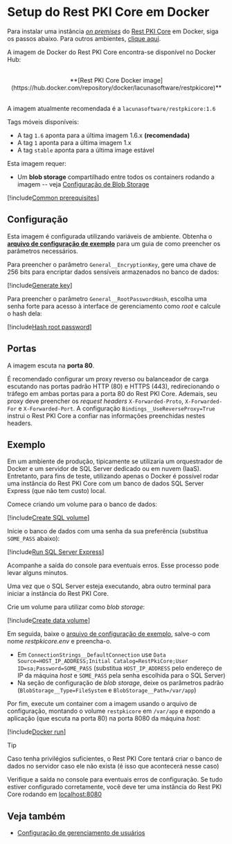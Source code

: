 ﻿# Setup do Rest PKI Core em Docker

Para instalar uma instância [*on premises*](index.md) do [Rest PKI Core](../index.md) em Docker, siga os passos abaixo. Para outros ambientes, [clique aqui](index.md#platforms).

A imagem de Docker do Rest PKI Core encontra-se disponível no Docker Hub:

<br />
<center>
**[Rest PKI Core Docker image](https://hub.docker.com/repository/docker/lacunasoftware/restpkicore)**
</center>
<br />

A imagem atualmente recomendada é a `lacunasoftware/restpkicore:1.6`

Tags móveis disponíveis:

* A tag `1.6` aponta para a última imagem 1.6.x **(recomendada)**
* A tag `1` aponta para a última imagem 1.x
* A tag `stable` aponta para a última image estável

Esta imagem requer:

* Um **blob storage** compartilhado entre todos os containers rodando a imagem -- veja [Configuração de Blob Storage](configure-blob-storage.md)

[!include[Common prerequisites](includes/common-requisites.md)]

## Configuração

Esta imagem é configurada utilizando variáveis de ambiente. Obtenha o [**arquivo de configuração de exemplo**](https://cdn.lacunasoftware.com/restpkicore/docker/restpkicore.env)
para um guia de como preencher os parâmetros necessários.

Para preencher o parâmetro `General__EncryptionKey`, gere uma chave de 256 bits para encriptar dados sensíveis armazenados no banco de dados:

[!include[Generate key](../../../../../includes/rest-pki/core/docker/gen-encryption-key-stdout.md)]

Para preencher o parâmetro `General__RootPasswordHash`, escolha uma senha forte para acesso à interface de gerenciamento como *root* e calcule o hash dela:

[!include[Hash root password](../../../../../includes/rest-pki/core/docker/hash-root-pass-stdout.md)]

## Portas

A imagem escuta na **porta 80**.

É recomendado configurar um proxy reverso ou balanceador de carga escutando nas portas padrão HTTP (80) e HTTPS (443), redirecionando o tráfego em
ambas portas para a porta 80 do Rest PKI Core. Ademais, seu proxy deve preencher os *request headers* `X-Forwarded-Proto`, `X-Forwarded-For`
e `X-Forwarded-Port`. A configuração `Bindings__UseReverseProxy=True` instrui o Rest PKI Core a confiar nas informações preenchidas nestes headers.

## Exemplo

Em um ambiente de produção, tipicamente se utilizaria um orquestrador de Docker e um servidor de SQL Server dedicado ou em nuvem (IaaS).
Entretanto, para fins de teste, utilizando apenas o Docker é possível rodar uma instância do Rest PKI Core com um banco de dados SQL Server Express (que não tem custo) local.

Comece criando um volume para o banco de dados:

[!include[Create SQL volume](../../../../../includes/rest-pki/core/docker/create-sql-volume.md)]

Inicie o banco de dados com uma senha da sua preferência (substitua `SOME_PASS` abaixo):

[!include[Run SQL Server Express](../../../../../includes/rest-pki/core/docker/run-sql.md)]

Acompanhe a saída do console para eventuais erros. Esse processo pode levar alguns minutos.

Uma vez que o SQL Server esteja executando, abra outro terminal para iniciar a instância do Rest PKI Core.

Crie um volume para utilizar como *blob storage*:

[!include[Create data volume](../../../../../includes/rest-pki/core/docker/create-data-volume.md)]

Em seguida, baixe o [arquivo de configuração de exemplo](https://cdn.lacunasoftware.com/restpkicore/docker/restpkicore.env), salve-o com nome
*restpkicore.env* e preencha-o.

* Em `ConnectionStrings__DefaultConnection` use `Data Source=HOST_IP_ADDRESS;Initial Catalog=RestPkiCore;User ID=sa;Password=SOME_PASS` (substitua `HOST_IP_ADDRESS` pelo endereço de IP da máquina *host* e `SOME_PASS` pela senha escolhida para o SQL Server)
* Na seção de configuração de *blob storage*, deixe os parâmetros padrão (`BlobStorage__Type=FileSystem` e `BlobStorage__Path=/var/app`)

Por fim, execute um container com a imagem usando o arquivo de configuração, montando o volume `restpkicore` em `/var/app` e expondo a aplicação (que escuta
na porta 80) na porta 8080 da máquina *host*:

[!include[Docker run](../../../../../includes/rest-pki/core/docker/run.md)]

> [!TIP]
> Caso tenha privilégios suficientes, o Rest PKI Core tentará criar o banco de dados no servidor caso ele não exista (é isso que acontecerá nesse caso)

Verifique a saída no console para eventuais erros de configuração. Se tudo estiver configurado corretamente, você deve ter uma instância do Rest PKI Core
rodando em [localhost:8080](http://localhost:8080/)

## Veja também

* [Configuração de gerenciamento de usuários](configure-oidc.md)
